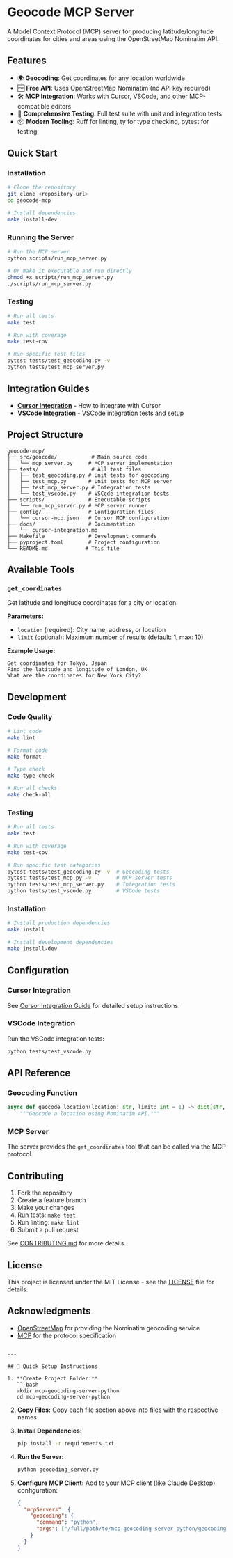 # Geocode MCP Server

A Model Context Protocol (MCP) server for producing latitude/longitude coordinates for cities and areas using the OpenStreetMap Nominatim API.

## Features

- 🌍 **Geocoding**: Get coordinates for any location worldwide
- 🆓 **Free API**: Uses OpenStreetMap Nominatim (no API key required)
- 🛠️ **MCP Integration**: Works with Cursor, VSCode, and other MCP-compatible editors
- 🧪 **Comprehensive Testing**: Full test suite with unit and integration tests
- 📦 **Modern Tooling**: Ruff for linting, ty for type checking, pytest for testing

## Quick Start

### Installation

```bash
# Clone the repository
git clone <repository-url>
cd geocode-mcp

# Install dependencies
make install-dev
```

### Running the Server

```bash
# Run the MCP server
python scripts/run_mcp_server.py

# Or make it executable and run directly
chmod +x scripts/run_mcp_server.py
./scripts/run_mcp_server.py
```

### Testing

```bash
# Run all tests
make test

# Run with coverage
make test-cov

# Run specific test files
pytest tests/test_geocoding.py -v
python tests/test_mcp_server.py
```

## Integration Guides

- **[Cursor Integration](docs/cursor-integration.md)** - How to integrate with Cursor
- **[VSCode Integration](tests/test_vscode.py)** - VSCode integration tests and setup

## Project Structure

```
geocode-mcp/
├── src/geocode/           # Main source code
│   └── mcp_server.py     # MCP server implementation
├── tests/                 # All test files
│   ├── test_geocoding.py # Unit tests for geocoding
│   ├── test_mcp.py       # Unit tests for MCP server
│   ├── test_mcp_server.py # Integration tests
│   └── test_vscode.py    # VSCode integration tests
├── scripts/              # Executable scripts
│   └── run_mcp_server.py # MCP server runner
├── config/               # Configuration files
│   └── cursor-mcp.json   # Cursor MCP configuration
├── docs/                 # Documentation
│   └── cursor-integration.md
├── Makefile              # Development commands
├── pyproject.toml        # Project configuration
└── README.md            # This file
```

## Available Tools

### `get_coordinates`
Get latitude and longitude coordinates for a city or location.

**Parameters:**
- `location` (required): City name, address, or location
- `limit` (optional): Maximum number of results (default: 1, max: 10)

**Example Usage:**
```
Get coordinates for Tokyo, Japan
Find the latitude and longitude of London, UK
What are the coordinates for New York City?
```

## Development

### Code Quality

```bash
# Lint code
make lint

# Format code
make format

# Type check
make type-check

# Run all checks
make check-all
```

### Testing

```bash
# Run all tests
make test

# Run with coverage
make test-cov

# Run specific test categories
pytest tests/test_geocoding.py -v  # Geocoding tests
pytest tests/test_mcp.py -v        # MCP server tests
python tests/test_mcp_server.py    # Integration tests
python tests/test_vscode.py        # VSCode tests
```

### Installation

```bash
# Install production dependencies
make install

# Install development dependencies
make install-dev
```

## Configuration

### Cursor Integration
See [Cursor Integration Guide](docs/cursor-integration.md) for detailed setup instructions.

### VSCode Integration
Run the VSCode integration tests:
```bash
python tests/test_vscode.py
```

## API Reference

### Geocoding Function
```python
async def geocode_location(location: str, limit: int = 1) -> dict[str, Any]:
    """Geocode a location using Nominatim API."""
```

### MCP Server
The server provides the `get_coordinates` tool that can be called via the MCP protocol.

## Contributing

1. Fork the repository
2. Create a feature branch
3. Make your changes
4. Run tests: `make test`
5. Run linting: `make lint`
6. Submit a pull request

See [CONTRIBUTING.md](CONTRIBUTING.md) for more details.

## License

This project is licensed under the MIT License - see the [LICENSE](LICENSE) file for details.

## Acknowledgments

- [OpenStreetMap](https://www.openstreetmap.org/) for providing the Nominatim geocoding service
- [MCP](https://modelcontextprotocol.io/) for the protocol specification
```

---

## 🚀 Quick Setup Instructions

1. **Create Project Folder:**
   ```bash
   mkdir mcp-geocoding-server-python
   cd mcp-geocoding-server-python
   ```

2. **Copy Files:** 
   Copy each file section above into files with the respective names

3. **Install Dependencies:**
   ```bash
   pip install -r requirements.txt
   ```

4. **Run the Server:**
   ```bash
   python geocoding_server.py
   ```

5. **Configure MCP Client:**
   Add to your MCP client (like Claude Desktop) configuration:
   ```json
   {
     "mcpServers": {
       "geocoding": {
         "command": "python",
         "args": ["/full/path/to/mcp-geocoding-server-python/geocoding_server.py"]
       }
     }
   }